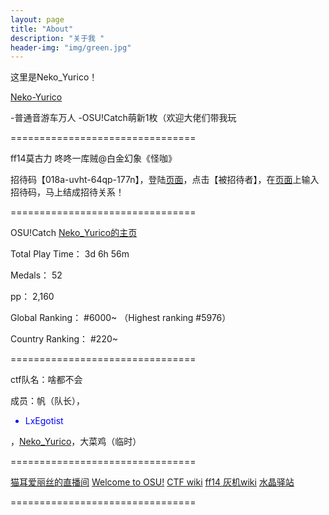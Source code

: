```yaml
---
layout: page
title: "About"
description: "关于我 " 
header-img: "img/green.jpg"
---
```


这里是Neko_Yurico！

<span class="author flex-self-stretch" itemprop="author">
      <a class="url fn" rel="author" data-hovercard-type="user" data-hovercard-url="github.com/users/Neko-Yurico/hovercard" data-octo-click="hovercard-link-click" data-octo-dimensions="link_type:self" href="github.com/Neko-Yurico">Neko-Yurico</a>
    </span>

-普通音游车万人
-OSU!Catch萌新1枚（欢迎大佬们带我玩

 
================================

ff14莫古力 咚咚一库贼@白金幻象《怪咖》

招待码【018a-uvht-64qp-177n】，登陆<a href="https://actff1.web.sdo.com/20190315Zhaodai/index.html#/index" target="_blank">页面</a>，点击【被招待者】，在<a href="https://actff1.web.sdo.com/20190315Zhaodai/index.html#/index" target="_blank">页面</a>上输入招待码，马上结成招待关系！

================================

OSU!Catch <a href="https://osu.ppy.sh/users/7873359" target="_blank">Neko_Yurico的主页</a>

Total Play Time： 3d 6h 56m

Medals： 52

pp： 2,160

Global Ranking： #6000~ （Highest ranking #5976）

Country Ranking： #220~

================================

ctf队名：啥都不会

成员：帆（队长），<div id="main1" style="color:blue" onclick="document.all.child1.style.display=(document.all.child1.style.display =='none')?'':'none'" >
+ LxEgotist</div>
<div id="child1" style="display:none">
<a href="https://github.com/LxEgotist" target="_blank">- github</a> <br>
<a title="LxEgotist的直播间" href="https://live.bilibili.com/300832" target="_blank" rel="noopener noreferrer">LxEgotist的直播间</a>
</div>，<a href="http://nekoyurico.me/" target="_blank">Neko_Yurico</a>，大菜鸡（临时）

================================

<a title="欢迎加入猫耳教应援团" href="https://live.bilibili.com/133" target="_blank" rel="noopener noreferrer">猫耳爱丽丝的直播间</a>
<a title="欢迎 &middot; 知识库 | osu!" href="https://osu.ppy.sh/wiki/zh/Welcome" target="_blank" rel="noopener noreferrer">Welcome to OSU!</a>
<a title="CTF Wiki" href="https://wiki.x10sec.org/" target="_blank" rel="noopener noreferrer">CTF wiki</a>
<a title="最终幻想XIV中文维基 - 灰机wiki" href="https://ff14.huijiwiki.com/wiki/%E9%A6%96%E9%A1%B5" target="_blank" rel="noopener noreferrer">ff14 灰机wiki</a>
<a title="水晶驿站 - 光之秃头网址导航" href="http://riesa.gitee.io/crystal/" target="_blank" rel="noopener noreferrer">水晶驿站</a>
<div class="profile-detail__top-left-item">
<div class="value-display value-display--pp">
<div class="value-display__label">================================</div>
</div>




